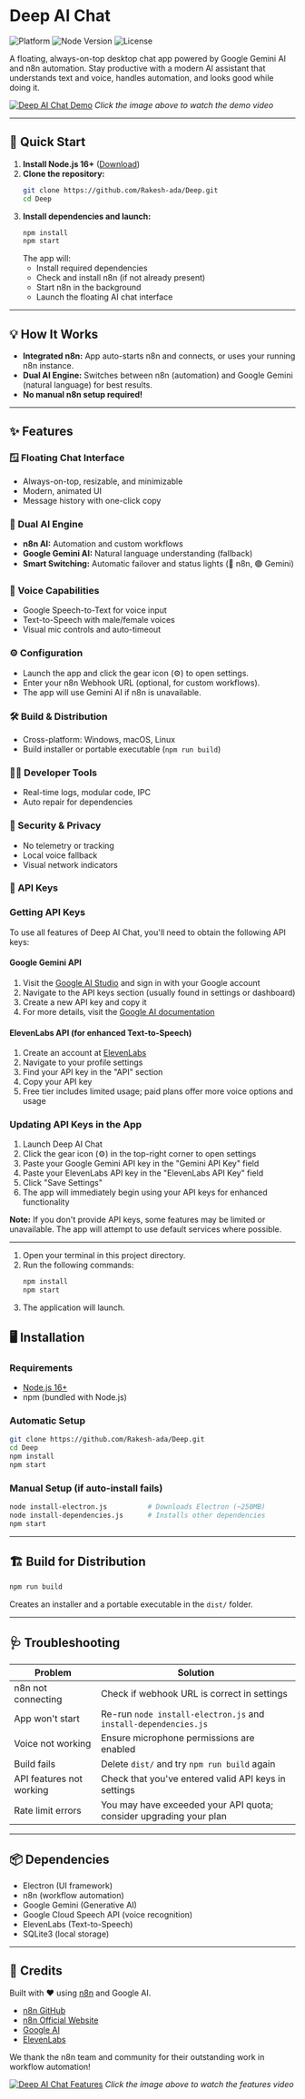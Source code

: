 # Deep AI Chat

![Platform](https://img.shields.io/badge/platform-windows%20%7C%20macOS%20%7C%20linux-blue)
![Node Version](https://img.shields.io/badge/node.js-16%2B-brightgreen)
![License](https://img.shields.io/badge/license-MIT-lightgrey)

A floating, always-on-top desktop chat app powered by Google Gemini AI and n8n automation. Stay productive with a modern AI assistant that understands text and voice, handles automation, and looks good while doing it.

[![Deep AI Chat Demo](https://img.youtube.com/vi/UDvBAb-0Dgk/maxresdefault.jpg)](https://www.youtube.com/watch?v=UDvBAb-0Dgk)
*Click the image above to watch the demo video*


---

## 🚀 Quick Start

1. **Install Node.js 16+** ([Download](https://nodejs.org/))
2. **Clone the repository:**
   ```bash
   git clone https://github.com/Rakesh-ada/Deep.git
   cd Deep
   ```
3. **Install dependencies and launch:**
   ```bash
   npm install
   npm start
   ```
   The app will:
   - Install required dependencies
   - Check and install n8n (if not already present)
   - Start n8n in the background
   - Launch the floating AI chat interface

---

## 💡 How It Works

- **Integrated n8n:** App auto-starts n8n and connects, or uses your running n8n instance.
- **Dual AI Engine:** Switches between n8n (automation) and Google Gemini (natural language) for best results.
- **No manual n8n setup required!**

---


## ✨ Features

### 🪟 Floating Chat Interface
- Always-on-top, resizable, and minimizable
- Modern, animated UI
- Message history with one-click copy

### 🤖 Dual AI Engine
- **n8n AI:** Automation and custom workflows
- **Google Gemini AI:** Natural language understanding (fallback)
- **Smart Switching:** Automatic failover and status lights (🔵 n8n, 🟣 Gemini)

### 🎤 Voice Capabilities
- Google Speech-to-Text for voice input
- Text-to-Speech with male/female voices
- Visual mic controls and auto-timeout

### ⚙️ Configuration
- Launch the app and click the gear icon (⚙️) to open settings.
- Enter your n8n Webhook URL (optional, for custom workflows).
- The app will use Gemini AI if n8n is unavailable.

### 🛠️ Build & Distribution
- Cross-platform: Windows, macOS, Linux
- Build installer or portable executable (`npm run build`)

### 🧑‍💻 Developer Tools
- Real-time logs, modular code, IPC
- Auto repair for dependencies

### 🔐 Security & Privacy
- No telemetry or tracking
- Local voice fallback
- Visual network indicators

### 🔑 API Keys

### Getting API Keys
To use all features of Deep AI Chat, you'll need to obtain the following API keys:

#### Google Gemini API
1. Visit the [Google AI Studio](https://aistudio.google.com/) and sign in with your Google account
2. Navigate to the API keys section (usually found in settings or dashboard)
3. Create a new API key and copy it
4. For more details, visit the [Google AI documentation](https://ai.google.dev/tutorials/setup)

#### ElevenLabs API (for enhanced Text-to-Speech)
1. Create an account at [ElevenLabs](https://elevenlabs.io/)
2. Navigate to your profile settings
3. Find your API key in the "API" section
4. Copy your API key
5. Free tier includes limited usage; paid plans offer more voice options and usage

### Updating API Keys in the App
1. Launch Deep AI Chat
2. Click the gear icon (⚙️) in the top-right corner to open settings
3. Paste your Google Gemini API key in the "Gemini API Key" field
4. Paste your ElevenLabs API key in the "ElevenLabs API Key" field
5. Click "Save Settings"
6. The app will immediately begin using your API keys for enhanced functionality

**Note:** If you don't provide API keys, some features may be limited or unavailable. The app will attempt to use default services where possible.

---


1. Open your terminal in this project directory.
2. Run the following commands:
   ```sh
   npm install
   npm start
   ```
3. The application will launch.

## 🖥️ Installation

### Requirements
- [Node.js 16+](https://nodejs.org/)
- npm (bundled with Node.js)

### Automatic Setup
```bash
git clone https://github.com/Rakesh-ada/Deep.git
cd Deep
npm install
npm start
```

### Manual Setup (if auto-install fails)
```bash
node install-electron.js          # Downloads Electron (~250MB)
node install-dependencies.js      # Installs other dependencies
npm start
```

---

## 🏗️ Build for Distribution

```bash
npm run build
```
Creates an installer and a portable executable in the `dist/` folder.

---

## 🩺 Troubleshooting
| Problem                  | Solution                                               |
|--------------------------|--------------------------------------------------------|
| n8n not connecting       | Check if webhook URL is correct in settings            |
| App won't start          | Re-run `node install-electron.js` and `install-dependencies.js` |
| Voice not working        | Ensure microphone permissions are enabled              |
| Build fails              | Delete `dist/` and try `npm run build` again          |
| API features not working | Check that you've entered valid API keys in settings   |
| Rate limit errors        | You may have exceeded your API quota; consider upgrading your plan |

---

## 📦 Dependencies
- Electron (UI framework)
- n8n (workflow automation)
- Google Gemini (Generative AI)
- Google Cloud Speech API (voice recognition)
- ElevenLabs (Text-to-Speech)
- SQLite3 (local storage)

---

## 🙌 Credits
Built with ❤️ using [n8n](https://n8n.io/) and Google AI.

- [n8n GitHub](https://github.com/n8n-io/n8n)
- [n8n Official Website](https://n8n.io/)
- [Google AI](https://ai.google.dev/)
- [ElevenLabs](https://elevenlabs.io/)

We thank the n8n team and community for their outstanding work in workflow automation!

[![Deep AI Chat Features](https://img.youtube.com/vi/NNUuvdshQyI/maxresdefault.jpg)](https://www.youtube.com/watch?v=NNUuvdshQyI)
*Click the image above to watch the features video*
